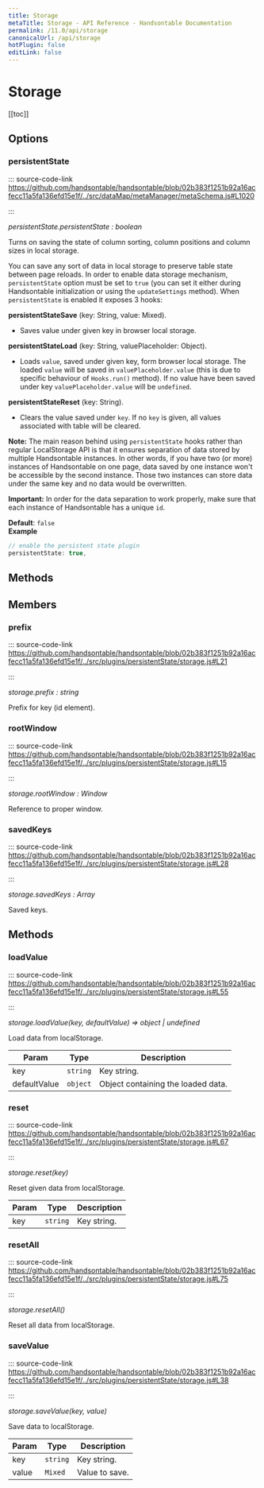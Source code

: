 ```yaml
---
title: Storage
metaTitle: Storage - API Reference - Handsontable Documentation
permalink: /11.0/api/storage
canonicalUrl: /api/storage
hotPlugin: false
editLink: false
---
```


# Storage

[[toc]]
## Options

### persistentState
  
::: source-code-link https://github.com/handsontable/handsontable/blob/02b383f1251b92a16acfecc11a5fa136efd15e1f/../src/dataMap/metaManager/metaSchema.js#L1020

:::

_persistentState.persistentState : boolean_

Turns on saving the state of column sorting, column positions and column sizes in local storage.

You can save any sort of data in local storage to preserve table state between page reloads.  In order to enable
data storage mechanism, `persistentState` option must be set to `true` (you can set it either during Handsontable
initialization or using the `updateSettings` method). When `persistentState` is enabled it exposes 3 hooks:

__persistentStateSave__ (key: String, value: Mixed).

  * Saves value under given key in browser local storage.

__persistentStateLoad__ (key: String, valuePlaceholder: Object).

  * Loads `value`, saved under given key, form browser local storage. The loaded `value` will be saved in
  `valuePlaceholder.value` (this is due to specific behaviour of `Hooks.run()` method). If no value have
  been saved under key `valuePlaceholder.value` will be `undefined`.

__persistentStateReset__ (key: String).

  * Clears the value saved under `key`. If no `key` is given, all values associated with table will be cleared.

__Note:__ The main reason behind using `persistentState` hooks rather than regular LocalStorage API is that it
ensures separation of data stored by multiple Handsontable instances. In other words, if you have two (or more)
instances of Handsontable on one page, data saved by one instance won't be accessible by the second instance.
Those two instances can store data under the same key and no data would be overwritten.

__Important:__ In order for the data separation to work properly, make sure that each instance of Handsontable has a unique `id`.

**Default**: <code>false</code>  
**Example**  
```js
// enable the persistent state plugin
persistentState: true,
```

## Methods
## Members

### prefix
  
::: source-code-link https://github.com/handsontable/handsontable/blob/02b383f1251b92a16acfecc11a5fa136efd15e1f/../src/plugins/persistentState/storage.js#L21

:::

_storage.prefix : string_

Prefix for key (id element).



### rootWindow
  
::: source-code-link https://github.com/handsontable/handsontable/blob/02b383f1251b92a16acfecc11a5fa136efd15e1f/../src/plugins/persistentState/storage.js#L15

:::

_storage.rootWindow : Window_

Reference to proper window.



### savedKeys
  
::: source-code-link https://github.com/handsontable/handsontable/blob/02b383f1251b92a16acfecc11a5fa136efd15e1f/../src/plugins/persistentState/storage.js#L28

:::

_storage.savedKeys : Array_

Saved keys.


## Methods

### loadValue
  
::: source-code-link https://github.com/handsontable/handsontable/blob/02b383f1251b92a16acfecc11a5fa136efd15e1f/../src/plugins/persistentState/storage.js#L55

:::

_storage.loadValue(key, defaultValue) ⇒ object | undefined_

Load data from localStorage.


| Param | Type | Description |
| --- | --- | --- |
| key | `string` | Key string. |
| defaultValue | `object` | Object containing the loaded data. |



### reset
  
::: source-code-link https://github.com/handsontable/handsontable/blob/02b383f1251b92a16acfecc11a5fa136efd15e1f/../src/plugins/persistentState/storage.js#L67

:::

_storage.reset(key)_

Reset given data from localStorage.


| Param | Type | Description |
| --- | --- | --- |
| key | `string` | Key string. |



### resetAll
  
::: source-code-link https://github.com/handsontable/handsontable/blob/02b383f1251b92a16acfecc11a5fa136efd15e1f/../src/plugins/persistentState/storage.js#L75

:::

_storage.resetAll()_

Reset all data from localStorage.



### saveValue
  
::: source-code-link https://github.com/handsontable/handsontable/blob/02b383f1251b92a16acfecc11a5fa136efd15e1f/../src/plugins/persistentState/storage.js#L38

:::

_storage.saveValue(key, value)_

Save data to localStorage.


| Param | Type | Description |
| --- | --- | --- |
| key | `string` | Key string. |
| value | `Mixed` | Value to save. |


